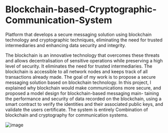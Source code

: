 # Blockchain-based-Cryptographic-Communication-System
Platform that develops a secure messaging solution using blockchain technology and cryptographic techniques, eliminating the need for trusted intermediaries and enhancing data security and integrity.

The blockchain is an innovative technology that overcomes these threats and allows decentralisation of sensitive operations while preserving a high level of security. It eliminates the need for trusted intermediaries. The blockchain is accessible to all network nodes and keeps track of all transactions already made. The goal of my work is to propose a secure messaging solution based on blockchain technology. In this project, I explained why blockchain would make communications more secure, and proposed a model design for blockchain-based messaging main- taining the performance and security of data recorded on the blockchain, using a smart contract to verify the identities and their associated public keys, and validate the users certificate. The system is entirely Combination of blockchain and cryptography for communication systems.


![image](https://github.com/Poornima786/Blockchain-based-Cryptographic-Communication-System/assets/152088344/12d75f2e-fccc-486f-bddc-7a3b889be6f0)
